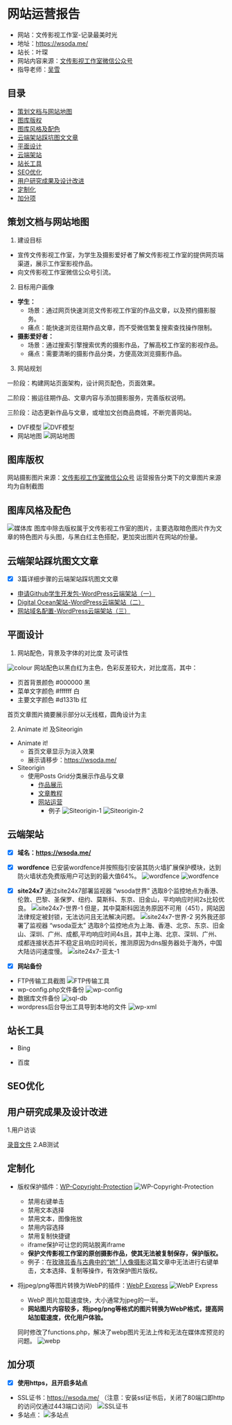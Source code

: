 # 网站运营报告

- 网站：文传影视工作室-记录最美时光
- 地址：https://wsoda.me/
- 站长：叶琛
- 网站内容来源：[文传影视工作室微信公众号](http://mp.weixin.qq.com/mp/homepage?__biz=MzI5ODY0NzgwMA==&hid=1&sn=6addcbb26d5250ce2fd2705c94a84926&scene=18#wechat_redirect)
- 指导老师：[吴雪](http://wcy.nfu.edu.cn/a/xinmeitiyanjiuzhongxin/20180530/714.html)

## 目录
- [策划文档与网站地图](#策划文档与网站地图)
- [图库版权](#图库版权)
- [图库风格及配色](#图库风格及配色)
- [云端架站踩坑图文文章](#云端架站踩坑图文文章)
- [平面设计](#平面设计)
- [云端架站](#云端架站)
- [站长工具](#站长工具)
- [SEO优化](#SEO优化)
- [用户研究成果及设计改进](#用户研究成果及设计改进)
- [定制化](#定制化)
- [加分项](#加分项)

## 策划文档与网站地图

1. 建设目标

- 宣传文传影视工作室，为学生及摄影爱好者了解文传影视工作室的提供网页端渠道，展示工作室影视作品。
- 向文传影视工作室微信公众号引流。

2. 目标用户画像

- **学生：**
  - 场景：通过网页快速浏览文传影视工作室的作品文章，以及预约摄影服务。
  - 痛点：能快速浏览往期作品文章，而不受微信繁复搜索查找操作限制。
- **摄影爱好者：**
  - 场景：通过搜索引擎搜索优秀的摄影作品，了解高校工作室的影视作品。
  - 痛点：需要清晰的摄影作品分类，方便高效浏览摄影作品。

3. 网站规划

一阶段：构建网站页面架构，设计网页配色，页面效果。

二阶段：搬运往期作品、文章内容与添加摄影服务，完善版权说明。

三阶段：动态更新作品与文章，或增加文创商品商城，不断完善网站。

- DVF模型
![DVF模型](img/DVF.png)
- 网站地图
![网站地图](img/文传影视-网站地图.png)

## 图库版权

网站摄影图片来源：[文传影视工作室微信公众号](http://mp.weixin.qq.com/mp/homepage?__biz=MzI5ODY0NzgwMA==&hid=1&sn=6addcbb26d5250ce2fd2705c94a84926&scene=18#wechat_redirect)
运营报告分类下的文章图片来源均为自制截图

## 图库风格及配色
![媒体库](/img/media.png)
图库中除去版权属于文传影视工作室的图片，主要选取暗色图片作为文章的特色图片与头图，与黑白红主色搭配，更加突出图片在网站的份量。

## 云端架站踩坑图文文章
- [x] 3篇详细步骤的云端架站踩坑图文文章
- [申请Github学生开发包-WordPress云端架站（一）](https://wsoda.me/blog/2019/05/21/wp-website1/)
- [Digital Ocean架站-WordPress云端架站（二）](https://wsoda.me/blog/2019/05/24/wp-website2/)
- [网站域名配置-WordPress云端架站（三）](https://wsoda.me/blog/2019/05/24/wp-website3/)

## 平面设计

1. 网站配色，背景及字体的对比度 及可读性

![colour](/img/colour.png)
网站配色以黑白红为主色，色彩反差较大，对比度高，其中：

- 页首背景颜色 #000000 黑
- 菜单文字颜色 #ffffff 白
- 主要文字颜色 #d1331b 红

首页文章图片摘要展示部分以无线框，圆角设计为主

2. Animate it! 及Siteorigin

- Animate it!
  - 首页文章显示为淡入效果
  - 展示请移步：https://wsoda.me/
- Siteorigin
  - 使用Posts Grid分类展示作品与文章
    - [作品展示](https://wsoda.me/display/)
    - [文章教程](https://wsoda.me/articles/)
    - [网站运营](https://wsoda.me/web-operation/)
      - 例子
      ![Siteorigin-1](/img/Siteorigin-1.png)
      ![Siteorigin-2](/img/Siteorigin-2.png)

## 云端架站

- [x] **域名：https://wsoda.me/**

- [x] **wordfence** 已安装wordfence并按照指引安装其防火墙扩展保护模块，达到防火墙状态免费版用户可达到的最大值64%。
![wordfence](img/wordfence-1.png)
![wordfence](img/wordfence-2.png)

- [x] **site24x7**
通过site24x7部署监视器 “wsoda世界” 选取8个监控地点为香港、伦敦、巴黎、圣保罗、纽约、莫斯科、东京、旧金山，平均响应时间2s比较优良。
![site24x7-世界-1](img/site24x7-世界-1.png)
但是，其中莫斯科因法务原因不可用（451），网站因法律规定被封锁，无法访问且无法解决问题。
![site24x7-世界-2](img/site24x7-世界-2.png)
另外我还部署了监视器 “wsoda亚太” 选取8个监控地点为上海、香港、北京、东京、旧金山、深圳、广州、成都,平均响应时间4s且，其中上海、北京、深圳、广州、成都连接状态并不稳定且响应时间长，推测原因为dns服务器处于海外，中国大陆访问速度慢。
![site24x7-亚太-1](/img/site24x7-亚太-1.png)

- [x] **网站备份**
- FTP传输工具截图
![FTP传输工具](/img/FTP.png)
- wp-config.php文件备份
![wp-config](/img/wp-config.png)
- 数据库文件备份
![sql-db](/img/sql-db.png)
- wordpress后台导出工具导到本地的文件
![wp-xml](/img/wp-xml.png)


## 站长工具

- Bing

- 百度


## SEO优化


## 用户研究成果及设计改进
1.用户访谈

[录音文件](/recding)
2.AB测试


## 定制化

- 版权保护插件：[WP-Copyright-Protection](https://wordpress.org/plugins/wp-copyright-protection/)
  ![WP-Copyright-Protection](/img/wp-cp.png)
  - 禁用右键单击
  - 禁用文本选择
  - 禁用文本，图像拖放
  - 禁用内容选择
  - 禁用复制快捷键
  - iframe保护可让您的网站脱离iframe
  - **保护文传影视工作室的原创摄影作品，使其无法被复制保存，保护版权。**
  - 例子：在[玫瑰芸香与古典中的“她” |人像摄影](https://wsoda.me/archives/roses-and-rue/)这篇文章中无法进行右键单击，文本选择、复制等操作，有效保护图片版权。

- 将jpeg/png等图片转换为WebP的插件：[WebP Express](https://wordpress.org/plugins/webp-express/)
  ![WebP Express](/img/wp-webp.png)
  - WebP 图片加载速度快，大小通常为jpeg的一半。
  - **网站图片内容较多，将jpeg/png等格式的图片转换为WebP格式，提高网站加载速度，优化用户体验。**

  同时修改了functions.php，解决了webp图片无法上传和无法在媒体库预览的问题。
  ![webp](/img/webp.png)


## 加分项

- [x] **使用https，且开启多站点**
- SSL证书：https://wsoda.me/ （注意：安装ssl证书后，关闭了80端口即http的访问仅通过443端口访问）
![SSL证书](/img/ssl证书.png)
- 多站点：
![多站点](/img/多站点.png)
